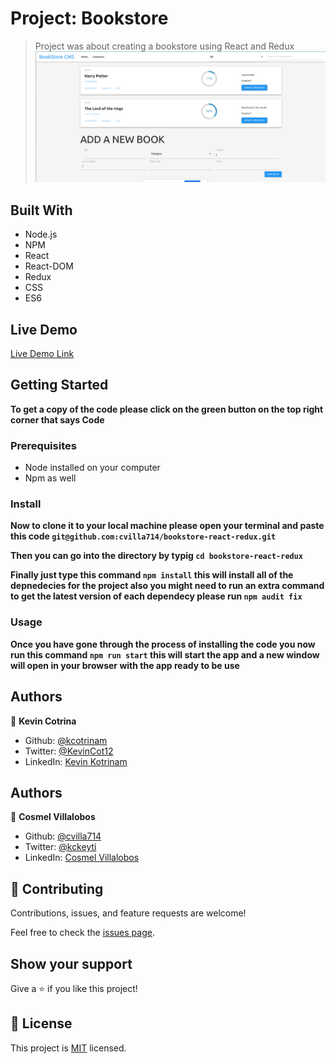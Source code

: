 # Project: Bookstore

> Project was about creating a bookstore using React and Redux
> ![screenshot](./app_screenshot.png)

## Built With

- Node.js
- NPM
- React
- React-DOM
- Redux
- CSS
- ES6

## Live Demo

[Live Demo Link](https://reactaandreeux-bookstore.herokuapp.com/)

## Getting Started

**To get a copy of the code please click on the green button on the top right corner that says Code**

### Prerequisites

- Node installed on your computer
- Npm as well

### Install

**Now to clone it to your local machine please open your terminal and paste this code `git@github.com:cvilla714/bookstore-react-redux.git`**

**Then you can go into the directory by typig `cd bookstore-react-redux`**

**Finally just type this command `npm install` this will install all of the depnedecies for the project also you might need to run an extra command to get the latest version of each dependecy please run `npm audit fix`**

### Usage

**Once you have gone through the process of installing the code you now run this command `npm run start` this will start the app and a new window will open in your browser with the app ready to be use**

## Authors

👤 **Kevin Cotrina**

- Github: [@kcotrinam](https://github.com/kcotrinam)
- Twitter: [@KevinCot12](https://twitter.com/KevinCot12)
- LinkedIn: [Kevin Kotrinam](https://www.linkedin.com/in/kevin-cotrina-6208b7149/)

## Authors

👤 **Cosmel Villalobos**

- Github: [@cvilla714](https://github.com/cvilla714)
- Twitter: [@kckeyti](https://twitter.com/kckeyti)
- LinkedIn: [Cosmel Villalobos](https://www.linkedin.com/in/cosvilla/)

## 🤝 Contributing

Contributions, issues, and feature requests are welcome!

Feel free to check the [issues page](https://github.com/cvilla714/bookstore-react-redux/issues).

## Show your support

Give a ⭐️ if you like this project!

## 📝 License

This project is [MIT](https://github.com/cvilla714/bookstore-react-redux/blob/first-milestone/LICENSE) licensed.
